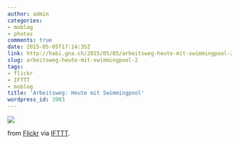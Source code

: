 ```yaml
---
author: admin
categories:
- moblog
- photos
comments: true
date: 2015-05-05T17:14:35Z
link: http://habi.gna.ch/2015/05/05/arbeitsweg-heute-mit-swimmingpool-2/
slug: arbeitsweg-heute-mit-swimmingpool-2
tags:
- flickr
- IFTTT
- moblog
title: 'Arbeitsweg: Heute mit Swimmingpool'
wordpress_id: 3903
---
```


![](http://ift.tt/1IdZFBL)  

  

from [Flickr](http://flic.kr/p/scqGvr) via [IFTTT](http://ift.tt/1c4nCfM).
